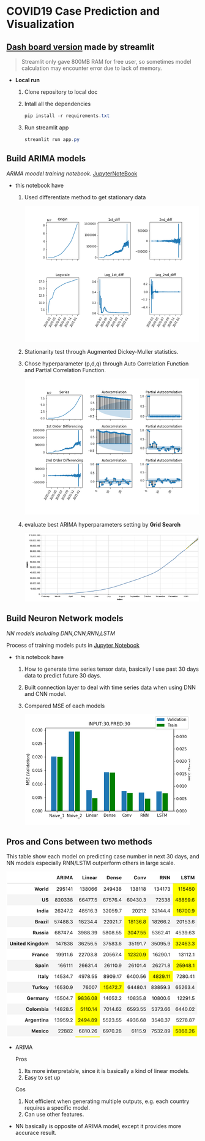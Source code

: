 # COVID19 Case Prediction and Visualization

 
## [Dash board version](https://share.streamlit.io/scleeza/covid19visualization/app.py)  made by streamlit

   >Streamlit only gave 800MB RAM for free user, so sometimes model calculation may encounter error due to lack of memory.

- **Local run**

    1. Clone repository to local doc
    
    2. Intall all the dependencies
        ```powershell
        pip install -r requirements.txt 
        ```
    3. Run streamlit app
        ```powershell
        streamlit run app.py
        ```
## Build ARIMA models

*ARIMA moodel training notebook.* [JupyterNoteBook](https://github.com/scleeza/COVID19Visualization/blob/master/arima.ipynb)

-  this notebook have
    1. Used differentiate method to get stationary data
    
        ![result](_images/diff.png)
        
    2. Stationarity test through Augmented Dickey-Muller statistics.
    3. Chose hyperparameter (p,d,q) through Auto Correlation Function and Partial Correlation Function.
    
        ![acfpacf](_images/acf.png)
        
    3. evaluate best ARIMA hyperparameters setting by **Grid Search**
    
        ![trend](_images/trend.png)

## Build Neuron Network models

*NN models including DNN,CNN,RNN,LSTM*

Process of training models puts in [Jupyter Notebook](https://github.com/scleeza/COVID19Visualization/blob/master/rnn_final.ipynb)

- this notebook have
    1. How to generate time series tensor data, basically I use past 30 days data to predict future 30 days.
    2. Built connection layer to deal with time series data when using DNN and CNN model.
    3. Compared MSE of each models
    
        ![model_compare](_images/models_comparsion.png)
    
## Pros and Cons between two methods  

This table show each model on predicting case number in next 30 days, and NN models especially RNN/LSTM outperform others in large scale.

![Comparsion](_images/Top20.png)

- ARIMA

    Pros
    1. Its more interpretable, since it is basically a kind of linear models. 
    2. Easy to set up
    
    Cos
    1. Not efficient when generating multiple outputs, e.g. each country requires a specific model.
    2. Can use other features.
    
- NN
    basically is opposite of ARIMA model, except it provides more accurace result.
